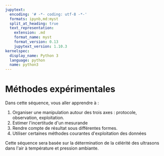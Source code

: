 ```yaml
---
jupytext:
  encoding: '# -*- coding: utf-8 -*-'
  formats: ipynb,md:myst
  split_at_heading: true
  text_representation:
    extension: .md
    format_name: myst
    format_version: 0.13
    jupytext_version: 1.10.3
kernelspec:
  display_name: Python 3
  language: python
  name: python3
---
```


# Méthodes expérimentales

Dans cette séquence, vous aller apprendre à :
1. Organiser une manipulation autour des trois axes : protocole, observation, exploitation.
2. Estimer l'incertitude d'un mesurande
3. Rendre compte de résultat sous différentes formes.
4. Utiliser certaines méthodes courantes d'exploitation des données

Cette séquence sera basée sur la détermination de la célérité des ultrasons dans l'air à température et pression ambiante.